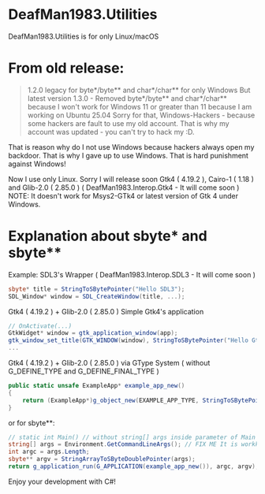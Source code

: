 # DeafMan1983.Utilities
DeafMan1983.Utilities is for only Linux/macOS

# From old release: 
> 1.2.0 legacy for byte*/byte** and char*/char** for only Windows
But latest version 1.3.0 - Removed byte*/byte** and char*/char** because I won't work for Windows 11 or greater than 11 because I am working on Ubuntu 25.04 Sorry for that, Windows-Hackers - because some hackers are fault to use my old account. That is why my account was updated - you can't try to hack my :D.

That is reason why do I not use Windows because hackers always open my backdoor. That is why I gave up to use Windows. That is hard punishment against Windows!

Now I use only Linux. Sorry I will release soon Gtk4 ( 4.19.2 ), Cairo-1 ( 1.18 ) and Glib-2.0 ( 2.85.0 ) ( DeafMan1983.Interop.Gtk4 - It will come soon )
NOTE: It doesn't work for Msys2-GTk4 or latest version of Gtk 4 under Windows.

# Explanation about sbyte* and sbyte**

Example:
SDL3's Wrapper ( DeafMan1983.Interop.SDL3 - It will come soon )
```cs
sbyte* title = StringToSBytePointer("Hello SDL3");
SDL_Window* window = SDL_CreateWindow(title, ...);
```

Gtk4 ( 4.19.2 ) + Glib-2.0 ( 2.85.0 ) Simple Gtk4's application
```cs
// OnActivate(...)
GtkWidget* window = gtk_application_window(app);
gtk_window_set_title(GTK_WINDOW(window), StringToSBytePointer("Hello Gtk4"));
...
```
Gtk4 ( 4.19.2 ) + Glib-2.0 ( 2.85.0 ) via GType System ( without G_DEFINE_TYPE and G_DEFINE_FINAL_TYPE )
```cs
public static unsafe ExampleApp* example_app_new()
{
    return (ExampleApp*)g_object_new(EXAMPLE_APP_TYPE, StringToSBytePointer("application-id"), StringToSBytePointer("org.gtk.exampleapp"), StringToSBytePointer("flags"), GApplicationFlags.G_APPLICATION_HANDLES_OPEN, null);
}
```
or for sbyte**:
```cs
// static int Main() // without string[] args inside parameter of Main because Gtk4 went wrong... if y<ou work GType System.
string[] args = Environment.GetCommandLineArgs(); // FIX ME It is workking perfectly.
int argc = args.Length;
sbyte** argv = StringArrayToSByteDoublePointer(args);
return g_application_run(G_APPLICATION(example_app_new()), argc, argv);
```

Enjoy your development with C#!
